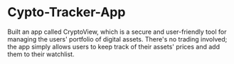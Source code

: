 # Cypto-Tracker-App
Built an app called CryptoView, which is a secure and user-friendly tool for managing the users' portfolio of digital assets. There's no trading involved; the app simply allows users to keep track of their assets' prices and add them to their watchlist.
